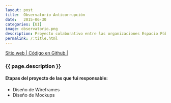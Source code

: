 ```yaml
---
layout: post
title:  Observatorio Anticorrupción
date:   2015-06-30
categories: [UI]
image: observatorio.png
description: Proyecto colaborativo entre las organizaciones Espacio Público y Ciudadano Inteligente. Sigue el debate y el avance de las medidas propuestas por el Consejo Asesor Presidencial convocado por la presidenta Bachelet el 2015, para lograr una mayor probidad y transparencia en Chile.
permalink: /:title.html
---
```


<p>
<a href="http://observatorioanticorrupcion.cl/" target="_blank"><i class="fa fa-external-link-square" aria-hidden="true"></i> Sitio web | </a>
<a href="https://github.com/ciudadanointeligente/observatorio" target="_blank"><i class="fa fa-github" aria-hidden="true"></i> Código en Github | </a>
</p>

<h3>{{ page.description }}</h3>

<h4>Etapas del proyecto de las que fui responsable:</h4>
<ul class="linea list-unstyled">
  <li>Diseño de Wireframes</li>
  <li>Diseño de Mockups</li>
</ul>

<div class="main-slider">
  <div class="item"><img alt="" src="{{ site.baseurl }}img/content/observatorio/01.png" class="img-responsive"></div>
  <div class="item"><img alt="" src="{{ site.baseurl }}img/content/observatorio/02.png" class="img-responsive"></div>
</div>